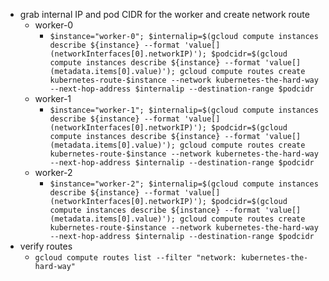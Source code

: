 * grab internal IP and pod CIDR for the worker and create network route
    * worker-0
        * `$instance="worker-0"; $internalip=$(gcloud compute instances describe ${instance} --format 'value[](networkInterfaces[0].networkIP)'); $podcidr=$(gcloud compute instances describe ${instance} --format 'value[](metadata.items[0].value)'); gcloud compute routes create kubernetes-route-$instance --network kubernetes-the-hard-way --next-hop-address $internalip --destination-range $podcidr`
    * worker-1
        * `$instance="worker-1"; $internalip=$(gcloud compute instances describe ${instance} --format 'value[](networkInterfaces[0].networkIP)'); $podcidr=$(gcloud compute instances describe ${instance} --format 'value[](metadata.items[0].value)'); gcloud compute routes create kubernetes-route-$instance --network kubernetes-the-hard-way --next-hop-address $internalip --destination-range $podcidr`
    * worker-2
        * `$instance="worker-2"; $internalip=$(gcloud compute instances describe ${instance} --format 'value[](networkInterfaces[0].networkIP)'); $podcidr=$(gcloud compute instances describe ${instance} --format 'value[](metadata.items[0].value)'); gcloud compute routes create kubernetes-route-$instance --network kubernetes-the-hard-way --next-hop-address $internalip --destination-range $podcidr`
* verify routes
    * `gcloud compute routes list --filter "network: kubernetes-the-hard-way"`